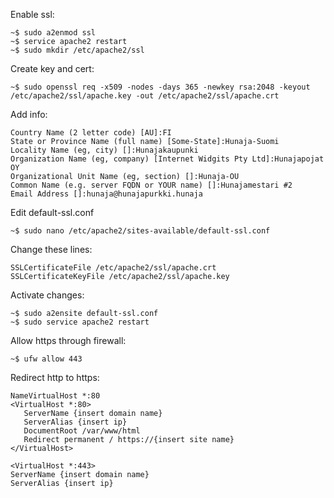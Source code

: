 Enable ssl:

```
~$ sudo a2enmod ssl
~$ service apache2 restart
~$ sudo mkdir /etc/apache2/ssl
```

Create key and cert:
```
~$ sudo openssl req -x509 -nodes -days 365 -newkey rsa:2048 -keyout /etc/apache2/ssl/apache.key -out /etc/apache2/ssl/apache.crt
```

Add info:
```
Country Name (2 letter code) [AU]:FI
State or Province Name (full name) [Some-State]:Hunaja-Suomi
Locality Name (eg, city) []:Hunajakaupunki
Organization Name (eg, company) [Internet Widgits Pty Ltd]:Hunajapojat OY
Organizational Unit Name (eg, section) []:Hunaja-OU
Common Name (e.g. server FQDN or YOUR name) []:Hunajamestari #2
Email Address []:hunaja@hunajapurkki.hunaja
```

Edit default-ssl.conf
```
~$ sudo nano /etc/apache2/sites-available/default-ssl.conf
```

Change these lines:
```
SSLCertificateFile /etc/apache2/ssl/apache.crt
SSLCertificateKeyFile /etc/apache2/ssl/apache.key
```

Activate changes:
```
~$ sudo a2ensite default-ssl.conf
~$ sudo service apache2 restart
```

Allow https through firewall:
```
~$ ufw allow 443
```
Redirect http to https:

```
NameVirtualHost *:80
<VirtualHost *:80>
   ServerName {insert domain name}
   ServerAlias {insert ip}
   DocumentRoot /var/www/html 
   Redirect permanent / https://{insert site name}
</VirtualHost>

<VirtualHost *:443>
ServerName {insert domain name}
ServerAlias {insert ip}
```
